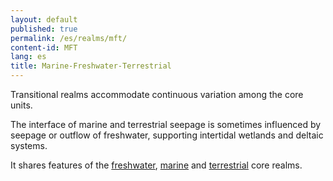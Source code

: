 ```yaml
---
layout: default
published: true
permalink: /es/realms/mft/
content-id: MFT
lang: es
title: Marine-Freshwater-Terrestrial
---
```


Transitional realms accommodate continuous variation among the core units.

The interface of marine and terrestrial seepage is sometimes influenced by seepage or outflow of freshwater, supporting intertidal wetlands and deltaic systems.

It shares features of the [freshwater](/explore/realms/F), [marine](/explore/realms/M) and [terrestrial](/explore/realms/T) core realms.
